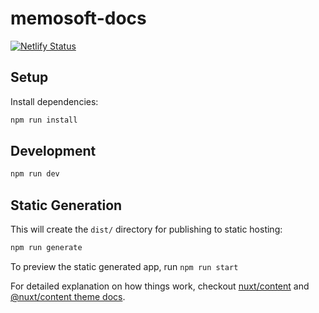 # memosoft-docs

[![Netlify Status](https://api.netlify.com/api/v1/badges/bba6900d-e5a0-4888-ba52-1b16cdb9d54d/deploy-status)](https://app.netlify.com/sites/memosoft-docs/deploys)

## Setup

Install dependencies:

```bash
npm run install
```

## Development

```bash
npm run dev
```

## Static Generation

This will create the `dist/` directory for publishing to static hosting:

```bash
npm run generate
```

To preview the static generated app, run `npm run start`

For detailed explanation on how things work, checkout [nuxt/content](https://content.nuxtjs.org) and [@nuxt/content theme docs](https://content.nuxtjs.org/themes-docs).
